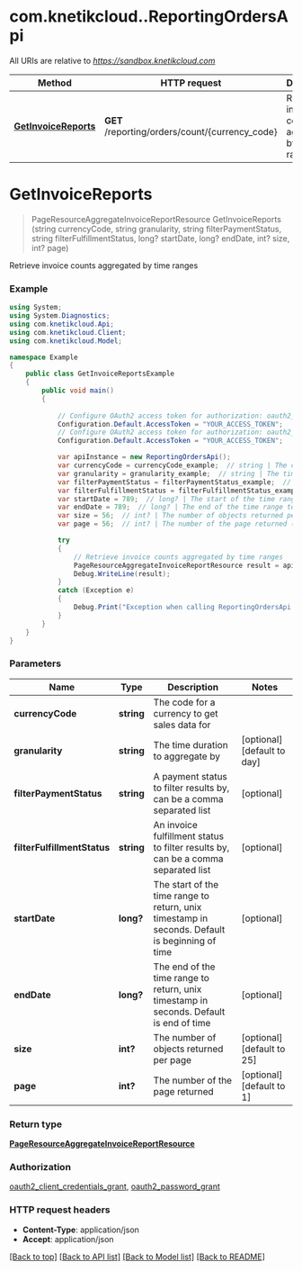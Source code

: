 # com.knetikcloud..ReportingOrdersApi

All URIs are relative to *https://sandbox.knetikcloud.com*

Method | HTTP request | Description
------------- | ------------- | -------------
[**GetInvoiceReports**](ReportingOrdersApi.md#getinvoicereports) | **GET** /reporting/orders/count/{currency_code} | Retrieve invoice counts aggregated by time ranges


<a name="getinvoicereports"></a>
# **GetInvoiceReports**
> PageResourceAggregateInvoiceReportResource GetInvoiceReports (string currencyCode, string granularity, string filterPaymentStatus, string filterFulfillmentStatus, long? startDate, long? endDate, int? size, int? page)

Retrieve invoice counts aggregated by time ranges

### Example
```csharp
using System;
using System.Diagnostics;
using com.knetikcloud.Api;
using com.knetikcloud.Client;
using com.knetikcloud.Model;

namespace Example
{
    public class GetInvoiceReportsExample
    {
        public void main()
        {
            
            // Configure OAuth2 access token for authorization: oauth2_client_credentials_grant
            Configuration.Default.AccessToken = "YOUR_ACCESS_TOKEN";
            // Configure OAuth2 access token for authorization: oauth2_password_grant
            Configuration.Default.AccessToken = "YOUR_ACCESS_TOKEN";

            var apiInstance = new ReportingOrdersApi();
            var currencyCode = currencyCode_example;  // string | The code for a currency to get sales data for
            var granularity = granularity_example;  // string | The time duration to aggregate by (optional)  (default to day)
            var filterPaymentStatus = filterPaymentStatus_example;  // string | A payment status to filter results by, can be a comma separated list (optional) 
            var filterFulfillmentStatus = filterFulfillmentStatus_example;  // string | An invoice fulfillment status to filter results by, can be a comma separated list (optional) 
            var startDate = 789;  // long? | The start of the time range to return, unix timestamp in seconds. Default is beginning of time (optional) 
            var endDate = 789;  // long? | The end of the time range to return, unix timestamp in seconds. Default is end of time (optional) 
            var size = 56;  // int? | The number of objects returned per page (optional)  (default to 25)
            var page = 56;  // int? | The number of the page returned (optional)  (default to 1)

            try
            {
                // Retrieve invoice counts aggregated by time ranges
                PageResourceAggregateInvoiceReportResource result = apiInstance.GetInvoiceReports(currencyCode, granularity, filterPaymentStatus, filterFulfillmentStatus, startDate, endDate, size, page);
                Debug.WriteLine(result);
            }
            catch (Exception e)
            {
                Debug.Print("Exception when calling ReportingOrdersApi.GetInvoiceReports: " + e.Message );
            }
        }
    }
}
```

### Parameters

Name | Type | Description  | Notes
------------- | ------------- | ------------- | -------------
 **currencyCode** | **string**| The code for a currency to get sales data for | 
 **granularity** | **string**| The time duration to aggregate by | [optional] [default to day]
 **filterPaymentStatus** | **string**| A payment status to filter results by, can be a comma separated list | [optional] 
 **filterFulfillmentStatus** | **string**| An invoice fulfillment status to filter results by, can be a comma separated list | [optional] 
 **startDate** | **long?**| The start of the time range to return, unix timestamp in seconds. Default is beginning of time | [optional] 
 **endDate** | **long?**| The end of the time range to return, unix timestamp in seconds. Default is end of time | [optional] 
 **size** | **int?**| The number of objects returned per page | [optional] [default to 25]
 **page** | **int?**| The number of the page returned | [optional] [default to 1]

### Return type

[**PageResourceAggregateInvoiceReportResource**](PageResourceAggregateInvoiceReportResource.md)

### Authorization

[oauth2_client_credentials_grant](../README.md#oauth2_client_credentials_grant), [oauth2_password_grant](../README.md#oauth2_password_grant)

### HTTP request headers

 - **Content-Type**: application/json
 - **Accept**: application/json

[[Back to top]](#) [[Back to API list]](../README.md#documentation-for-api-endpoints) [[Back to Model list]](../README.md#documentation-for-models) [[Back to README]](../README.md)

